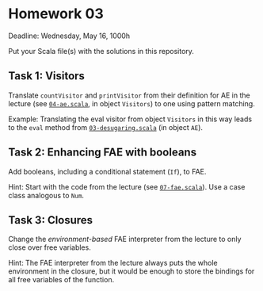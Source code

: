 # Homework 03

Deadline: Wednesday, May 16, 1000h

Put your Scala file(s) with the solutions in this repository.

## Task 1: Visitors

Translate `countVisitor` and `printVisitor` from their definition for AE in the lecture
(see [`04-ae.scala`](https://github.com/ps-tuebingen-courses/pl1-2018/blob/master/lecturenotes/04-ae.scala#L130),
in object `Visitors`) to one using pattern matching.

Example: Translating the eval visitor from object `Visitors` in this way leads to
the `eval` method from [`03-desugaring.scala`](https://github.com/ps-tuebingen-courses/pl1-2018/blob/master/lecturenotes/03-desugaring.scala#L18) (in object `AE`).

## Task 2: Enhancing FAE with booleans

Add booleans, including a conditional statement (`If`), to FAE.

Hint: Start with the code from the lecture (see [`07-fae.scala`](https://github.com/ps-tuebingen-courses/pl1-2018/blob/master/lecturenotes/07-fae.scala)).
Use a case class analogous to `Num`.

## Task 3: Closures

Change the *environment-based* FAE interpreter from the lecture to only close
over free variables.

Hint: The FAE interpreter from the lecture always puts
the whole environment in the closure, but it would be enough
to store the bindings for all free variables of the function.

